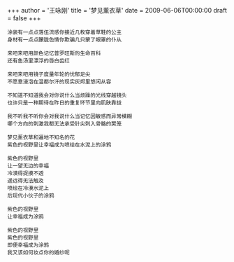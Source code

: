 +++
author = '王咏刚'
title = '梦见薰衣草'
date = 2009-06-06T00:00:00
draft = false
+++

<div class="poem">

```
涂装有一点点落伍流感你接近几枚穿着草鞋的公主
身材有一点点朦胧色情你欺骗几只蒙了眼罩的仆从

来吧来吧用颜色记忆普罗旺斯的生命百科
还有鱼汤里漂浮的唇白齿红

来吧来吧用镜子度量年轮的忧郁足尖
不愿意浸泡在温都尔汗的现实灰烬里悠闲从容

不知道不知道我会对你说什么当烦躁的光线穿越镜头
也许只是一种期待在昨日的重复环节里向肌肤靠拢

我不听我不听你会对我说什么当记忆因敏感而异常模糊
哪个方向的刺激我都无法承受针尖刺入骨骼的樊笼

梦见薰衣草和遍地不知名的花
紫色的视野里让幸福成为喷绘在水泥上的涂鸦

紫色的视野里
让一望无边的幸福
冷漠得捉摸不透
遥远得无法触及
喷绘在冷漠水泥上
后现代小伙子的涂鸦

紫色的视野里
让幸福成为涂鸦

紫色的视野里
紫色的视野里
即便幸福成为涂鸦
我又该如何妆点你的婚纱呢
```

</div>
